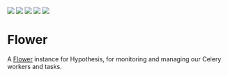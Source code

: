 <a href="https://github.com/hypothesis/flower/blob/main/.python-version"><img src="https://img.shields.io/badge/python-3.12-success"></a>
<a href="https://hub.docker.com/r/hypothesis/flower"><img src="https://img.shields.io/docker/v/hypothesis/flower?label=docker"></a>
<a href="https://github.com/hypothesis/flower/blob/main/LICENSE"><img src="https://img.shields.io/badge/license-BSD--2--Clause-success"></a>
<a href="https://github.com/hypothesis/cookiecutters/tree/main/pyapp"><img src="https://img.shields.io/badge/cookiecutter-pyapp-success"></a>
<a href="https://github.com/hypothesis/flower/tree/main/docs"><img src="https://img.shields.io/badge/docs-✓-success"></a>

# Flower

A [Flower](https://flower.readthedocs.io/) instance for Hypothesis, for
monitoring and managing our Celery workers and tasks.
